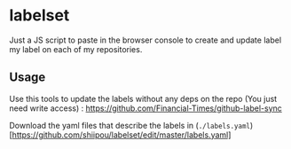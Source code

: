 # labelset
Just a JS script to paste in the browser console to create and update label my label on each of my repositories.

## Usage

Use this tools to update the labels without any deps on the repo (You just need write access) : https://github.com/Financial-Times/github-label-sync

Download the yaml files that describe the labels in (`./labels.yaml`)[https://github.com/shiipou/labelset/edit/master/labels.yaml]
